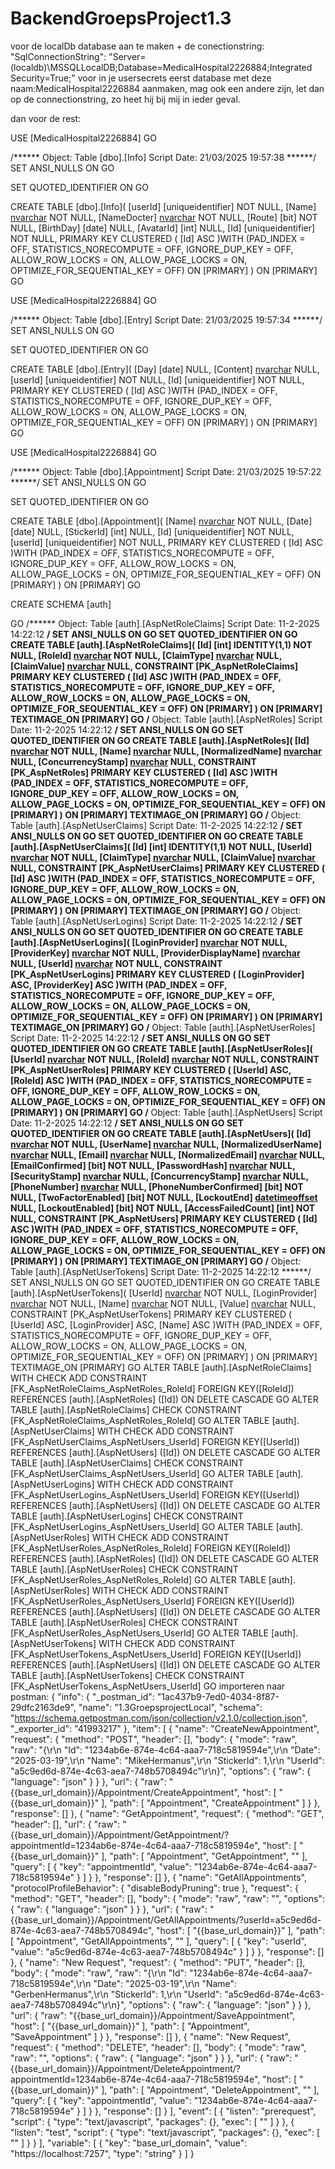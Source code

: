 # BackendGroepsProject1.3
voor de localDb database aan te maken + de conectionstring:   
"SqlConnectionString": "Server=(localdb)\\MSSQLLocalDB;Database=MedicalHospital2226884;Integrated Security=True;" voor in je usersecrets
eerst database met deze naam:MedicalHospital2226884 aanmaken, mag ook een andere zijn, let dan op de connectionstring, zo heet hij bij mij in ieder geval.

dan voor de rest:

USE [MedicalHospital2226884]
GO

/****** Object:  Table [dbo].[Info]    Script Date: 21/03/2025 19:57:38 ******/
SET ANSI_NULLS ON
GO

SET QUOTED_IDENTIFIER ON
GO

CREATE TABLE [dbo].[Info](
	[userId] [uniqueidentifier] NOT NULL,
	[Name] [nvarchar](25) NOT NULL,
	[NameDocter] [nvarchar](25) NOT NULL,
	[Route] [bit] NOT NULL,
	[BirthDay] [date] NULL,
	[AvatarId] [int] NULL,
	[Id] [uniqueidentifier] NOT NULL,
PRIMARY KEY CLUSTERED 
(
	[Id] ASC
)WITH (PAD_INDEX = OFF, STATISTICS_NORECOMPUTE = OFF, IGNORE_DUP_KEY = OFF, ALLOW_ROW_LOCKS = ON, ALLOW_PAGE_LOCKS = ON, OPTIMIZE_FOR_SEQUENTIAL_KEY = OFF) ON [PRIMARY]
) ON [PRIMARY]
GO


USE [MedicalHospital2226884]
GO

/****** Object:  Table [dbo].[Entry]    Script Date: 21/03/2025 19:57:34 ******/
SET ANSI_NULLS ON
GO

SET QUOTED_IDENTIFIER ON
GO

CREATE TABLE [dbo].[Entry](
	[Day] [date] NULL,
	[Content] [nvarchar](1000) NULL,
	[userId] [uniqueidentifier] NOT NULL,
	[Id] [uniqueidentifier] NOT NULL,
PRIMARY KEY CLUSTERED 
(
	[Id] ASC
)WITH (PAD_INDEX = OFF, STATISTICS_NORECOMPUTE = OFF, IGNORE_DUP_KEY = OFF, ALLOW_ROW_LOCKS = ON, ALLOW_PAGE_LOCKS = ON, OPTIMIZE_FOR_SEQUENTIAL_KEY = OFF) ON [PRIMARY]
) ON [PRIMARY]
GO


USE [MedicalHospital2226884]
GO

/****** Object:  Table [dbo].[Appointment]    Script Date: 21/03/2025 19:57:22 ******/
SET ANSI_NULLS ON
GO

SET QUOTED_IDENTIFIER ON
GO

CREATE TABLE [dbo].[Appointment](
	[Name] [nvarchar](100) NOT NULL,
	[Date] [date] NULL,
	[StickerId] [int] NULL,
	[Id] [uniqueidentifier] NOT NULL,
	[userId] [uniqueidentifier] NOT NULL,
PRIMARY KEY CLUSTERED 
(
	[Id] ASC
)WITH (PAD_INDEX = OFF, STATISTICS_NORECOMPUTE = OFF, IGNORE_DUP_KEY = OFF, ALLOW_ROW_LOCKS = ON, ALLOW_PAGE_LOCKS = ON, OPTIMIZE_FOR_SEQUENTIAL_KEY = OFF) ON [PRIMARY]
) ON [PRIMARY]
GO




CREATE SCHEMA [auth]

GO
/****** Object:  Table [auth].[AspNetRoleClaims]    Script Date: 11-2-2025 14:22:12 ******/
SET ANSI_NULLS ON
GO
SET QUOTED_IDENTIFIER ON
GO
CREATE TABLE [auth].[AspNetRoleClaims](
	[Id] [int] IDENTITY(1,1) NOT NULL,
	[RoleId] [nvarchar](450) NOT NULL,
	[ClaimType] [nvarchar](max) NULL,
	[ClaimValue] [nvarchar](max) NULL,
 CONSTRAINT [PK_AspNetRoleClaims] PRIMARY KEY CLUSTERED 
(
	[Id] ASC
)WITH (PAD_INDEX = OFF, STATISTICS_NORECOMPUTE = OFF, IGNORE_DUP_KEY = OFF, ALLOW_ROW_LOCKS = ON, ALLOW_PAGE_LOCKS = ON, OPTIMIZE_FOR_SEQUENTIAL_KEY = OFF) ON [PRIMARY]
) ON [PRIMARY] TEXTIMAGE_ON [PRIMARY]
GO
/****** Object:  Table [auth].[AspNetRoles]    Script Date: 11-2-2025 14:22:12 ******/
SET ANSI_NULLS ON
GO
SET QUOTED_IDENTIFIER ON
GO
CREATE TABLE [auth].[AspNetRoles](
	[Id] [nvarchar](450) NOT NULL,
	[Name] [nvarchar](256) NULL,
	[NormalizedName] [nvarchar](256) NULL,
	[ConcurrencyStamp] [nvarchar](max) NULL,
 CONSTRAINT [PK_AspNetRoles] PRIMARY KEY CLUSTERED 
(
	[Id] ASC
)WITH (PAD_INDEX = OFF, STATISTICS_NORECOMPUTE = OFF, IGNORE_DUP_KEY = OFF, ALLOW_ROW_LOCKS = ON, ALLOW_PAGE_LOCKS = ON, OPTIMIZE_FOR_SEQUENTIAL_KEY = OFF) ON [PRIMARY]
) ON [PRIMARY] TEXTIMAGE_ON [PRIMARY]
GO
/****** Object:  Table [auth].[AspNetUserClaims]    Script Date: 11-2-2025 14:22:12 ******/
SET ANSI_NULLS ON
GO
SET QUOTED_IDENTIFIER ON
GO
CREATE TABLE [auth].[AspNetUserClaims](
	[Id] [int] IDENTITY(1,1) NOT NULL,
	[UserId] [nvarchar](450) NOT NULL,
	[ClaimType] [nvarchar](max) NULL,
	[ClaimValue] [nvarchar](max) NULL,
 CONSTRAINT [PK_AspNetUserClaims] PRIMARY KEY CLUSTERED 
(
	[Id] ASC
)WITH (PAD_INDEX = OFF, STATISTICS_NORECOMPUTE = OFF, IGNORE_DUP_KEY = OFF, ALLOW_ROW_LOCKS = ON, ALLOW_PAGE_LOCKS = ON, OPTIMIZE_FOR_SEQUENTIAL_KEY = OFF) ON [PRIMARY]
) ON [PRIMARY] TEXTIMAGE_ON [PRIMARY]
GO
/****** Object:  Table [auth].[AspNetUserLogins]    Script Date: 11-2-2025 14:22:12 ******/
SET ANSI_NULLS ON
GO
SET QUOTED_IDENTIFIER ON
GO
CREATE TABLE [auth].[AspNetUserLogins](
	[LoginProvider] [nvarchar](128) NOT NULL,
	[ProviderKey] [nvarchar](128) NOT NULL,
	[ProviderDisplayName] [nvarchar](max) NULL,
	[UserId] [nvarchar](450) NOT NULL,
 CONSTRAINT [PK_AspNetUserLogins] PRIMARY KEY CLUSTERED 
(
	[LoginProvider] ASC,
	[ProviderKey] ASC
)WITH (PAD_INDEX = OFF, STATISTICS_NORECOMPUTE = OFF, IGNORE_DUP_KEY = OFF, ALLOW_ROW_LOCKS = ON, ALLOW_PAGE_LOCKS = ON, OPTIMIZE_FOR_SEQUENTIAL_KEY = OFF) ON [PRIMARY]
) ON [PRIMARY] TEXTIMAGE_ON [PRIMARY]
GO
/****** Object:  Table [auth].[AspNetUserRoles]    Script Date: 11-2-2025 14:22:12 ******/
SET ANSI_NULLS ON
GO
SET QUOTED_IDENTIFIER ON
GO
CREATE TABLE [auth].[AspNetUserRoles](
	[UserId] [nvarchar](450) NOT NULL,
	[RoleId] [nvarchar](450) NOT NULL,
 CONSTRAINT [PK_AspNetUserRoles] PRIMARY KEY CLUSTERED 
(
	[UserId] ASC,
	[RoleId] ASC
)WITH (PAD_INDEX = OFF, STATISTICS_NORECOMPUTE = OFF, IGNORE_DUP_KEY = OFF, ALLOW_ROW_LOCKS = ON, ALLOW_PAGE_LOCKS = ON, OPTIMIZE_FOR_SEQUENTIAL_KEY = OFF) ON [PRIMARY]
) ON [PRIMARY]
GO
/****** Object:  Table [auth].[AspNetUsers]    Script Date: 11-2-2025 14:22:12 ******/
SET ANSI_NULLS ON
GO
SET QUOTED_IDENTIFIER ON
GO
CREATE TABLE [auth].[AspNetUsers](
	[Id] [nvarchar](450) NOT NULL,
	[UserName] [nvarchar](256) NULL,
	[NormalizedUserName] [nvarchar](256) NULL,
	[Email] [nvarchar](256) NULL,
	[NormalizedEmail] [nvarchar](256) NULL,
	[EmailConfirmed] [bit] NOT NULL,
	[PasswordHash] [nvarchar](max) NULL,
	[SecurityStamp] [nvarchar](max) NULL,
	[ConcurrencyStamp] [nvarchar](max) NULL,
	[PhoneNumber] [nvarchar](max) NULL,
	[PhoneNumberConfirmed] [bit] NOT NULL,
	[TwoFactorEnabled] [bit] NOT NULL,
	[LockoutEnd] [datetimeoffset](7) NULL,
	[LockoutEnabled] [bit] NOT NULL,
	[AccessFailedCount] [int] NOT NULL,
 CONSTRAINT [PK_AspNetUsers] PRIMARY KEY CLUSTERED 
(
	[Id] ASC
)WITH (PAD_INDEX = OFF, STATISTICS_NORECOMPUTE = OFF, IGNORE_DUP_KEY = OFF, ALLOW_ROW_LOCKS = ON, ALLOW_PAGE_LOCKS = ON, OPTIMIZE_FOR_SEQUENTIAL_KEY = OFF) ON [PRIMARY]
) ON [PRIMARY] TEXTIMAGE_ON [PRIMARY]
GO
/****** Object:  Table [auth].[AspNetUserTokens]    Script Date: 11-2-2025 14:22:12 ******/
SET ANSI_NULLS ON
GO
SET QUOTED_IDENTIFIER ON
GO
CREATE TABLE [auth].[AspNetUserTokens](
	[UserId] [nvarchar](450) NOT NULL,
	[LoginProvider] [nvarchar](128) NOT NULL,
	[Name] [nvarchar](128) NOT NULL,
	[Value] [nvarchar](max) NULL,
 CONSTRAINT [PK_AspNetUserTokens] PRIMARY KEY CLUSTERED 
(
	[UserId] ASC,
	[LoginProvider] ASC,
	[Name] ASC
)WITH (PAD_INDEX = OFF, STATISTICS_NORECOMPUTE = OFF, IGNORE_DUP_KEY = OFF, ALLOW_ROW_LOCKS = ON, ALLOW_PAGE_LOCKS = ON, OPTIMIZE_FOR_SEQUENTIAL_KEY = OFF) ON [PRIMARY]
) ON [PRIMARY] TEXTIMAGE_ON [PRIMARY]
GO
ALTER TABLE [auth].[AspNetRoleClaims]  WITH CHECK ADD  CONSTRAINT [FK_AspNetRoleClaims_AspNetRoles_RoleId] FOREIGN KEY([RoleId])
REFERENCES [auth].[AspNetRoles] ([Id])
ON DELETE CASCADE
GO
ALTER TABLE [auth].[AspNetRoleClaims] CHECK CONSTRAINT [FK_AspNetRoleClaims_AspNetRoles_RoleId]
GO
ALTER TABLE [auth].[AspNetUserClaims]  WITH CHECK ADD  CONSTRAINT [FK_AspNetUserClaims_AspNetUsers_UserId] FOREIGN KEY([UserId])
REFERENCES [auth].[AspNetUsers] ([Id])
ON DELETE CASCADE
GO
ALTER TABLE [auth].[AspNetUserClaims] CHECK CONSTRAINT [FK_AspNetUserClaims_AspNetUsers_UserId]
GO
ALTER TABLE [auth].[AspNetUserLogins]  WITH CHECK ADD  CONSTRAINT [FK_AspNetUserLogins_AspNetUsers_UserId] FOREIGN KEY([UserId])
REFERENCES [auth].[AspNetUsers] ([Id])
ON DELETE CASCADE
GO
ALTER TABLE [auth].[AspNetUserLogins] CHECK CONSTRAINT [FK_AspNetUserLogins_AspNetUsers_UserId]
GO
ALTER TABLE [auth].[AspNetUserRoles]  WITH CHECK ADD  CONSTRAINT [FK_AspNetUserRoles_AspNetRoles_RoleId] FOREIGN KEY([RoleId])
REFERENCES [auth].[AspNetRoles] ([Id])
ON DELETE CASCADE
GO
ALTER TABLE [auth].[AspNetUserRoles] CHECK CONSTRAINT [FK_AspNetUserRoles_AspNetRoles_RoleId]
GO
ALTER TABLE [auth].[AspNetUserRoles]  WITH CHECK ADD  CONSTRAINT [FK_AspNetUserRoles_AspNetUsers_UserId] FOREIGN KEY([UserId])
REFERENCES [auth].[AspNetUsers] ([Id])
ON DELETE CASCADE
GO
ALTER TABLE [auth].[AspNetUserRoles] CHECK CONSTRAINT [FK_AspNetUserRoles_AspNetUsers_UserId]
GO
ALTER TABLE [auth].[AspNetUserTokens]  WITH CHECK ADD  CONSTRAINT [FK_AspNetUserTokens_AspNetUsers_UserId] FOREIGN KEY([UserId])
REFERENCES [auth].[AspNetUsers] ([Id])
ON DELETE CASCADE
GO
ALTER TABLE [auth].[AspNetUserTokens] CHECK CONSTRAINT [FK_AspNetUserTokens_AspNetUsers_UserId]
GO
importeren naar postman:
{
	"info": {
		"_postman_id": "1ac437b9-7ed0-4034-8f87-29dfc2163de9",
		"name": "1.3GroepsprojectLocal",
		"schema": "https://schema.getpostman.com/json/collection/v2.1.0/collection.json",
		"_exporter_id": "41993217"
	},
	"item": [
		{
			"name": "CreateNewAppointment",
			"request": {
				"method": "POST",
				"header": [],
				"body": {
					"mode": "raw",
					"raw": "{\r\n  \"Id\": \"1234ab6e-874e-4c64-aaa7-718c5819594e\",\r\n  \"Date\": \"2025-03-19\",\r\n  \"Name\": \"MikeHermanus\",\r\n  \"StickerId\": 1,\r\n  \"UserId\": \"a5c9ed6d-874e-4c63-aea7-748b5708494c\"\r\n}",
					"options": {
						"raw": {
							"language": "json"
						}
					}
				},
				"url": {
					"raw": "{{base_url_domain}}/Appointment/CreateAppointment",
					"host": [
						"{{base_url_domain}}"
					],
					"path": [
						"Appointment",
						"CreateAppointment"
					]
				}
			},
			"response": []
		},
		{
			"name": "GetAppointment",
			"request": {
				"method": "GET",
				"header": [],
				"url": {
					"raw": "{{base_url_domain}}/Appointment/GetAppointment/?appointmentId=1234ab6e-874e-4c64-aaa7-718c5819594e",
					"host": [
						"{{base_url_domain}}"
					],
					"path": [
						"Appointment",
						"GetAppointment",
						""
					],
					"query": [
						{
							"key": "appointmentId",
							"value": "1234ab6e-874e-4c64-aaa7-718c5819594e"
						}
					]
				}
			},
			"response": []
		},
		{
			"name": "GetAllAppointments",
			"protocolProfileBehavior": {
				"disableBodyPruning": true
			},
			"request": {
				"method": "GET",
				"header": [],
				"body": {
					"mode": "raw",
					"raw": "",
					"options": {
						"raw": {
							"language": "json"
						}
					}
				},
				"url": {
					"raw": "{{base_url_domain}}/Appointment/GetAllAppointments/?userId=a5c9ed6d-874e-4c63-aea7-748b5708494c",
					"host": [
						"{{base_url_domain}}"
					],
					"path": [
						"Appointment",
						"GetAllAppointments",
						""
					],
					"query": [
						{
							"key": "userId",
							"value": "a5c9ed6d-874e-4c63-aea7-748b5708494c"
						}
					]
				}
			},
			"response": []
		},
		{
			"name": "New Request",
			"request": {
				"method": "PUT",
				"header": [],
				"body": {
					"mode": "raw",
					"raw": "{\r\n  \"Id\": \"1234ab6e-874e-4c64-aaa7-718c5819594e\",\r\n  \"Date\": \"2025-03-19\",\r\n  \"Name\": \"GerbenHermanus\",\r\n  \"StickerId\": 1,\r\n  \"UserId\": \"a5c9ed6d-874e-4c63-aea7-748b5708494c\"\r\n}",
					"options": {
						"raw": {
							"language": "json"
						}
					}
				},
				"url": {
					"raw": "{{base_url_domain}}/Appointment/SaveAppointment",
					"host": [
						"{{base_url_domain}}"
					],
					"path": [
						"Appointment",
						"SaveAppointment"
					]
				}
			},
			"response": []
		},
		{
			"name": "New Request",
			"request": {
				"method": "DELETE",
				"header": [],
				"body": {
					"mode": "raw",
					"raw": "",
					"options": {
						"raw": {
							"language": "json"
						}
					}
				},
				"url": {
					"raw": "{{base_url_domain}}/Appointment/DeleteAppointment/?appointmentId=1234ab6e-874e-4c64-aaa7-718c5819594e",
					"host": [
						"{{base_url_domain}}"
					],
					"path": [
						"Appointment",
						"DeleteAppointment",
						""
					],
					"query": [
						{
							"key": "appointmentId",
							"value": "1234ab6e-874e-4c64-aaa7-718c5819594e"
						}
					]
				}
			},
			"response": []
		}
	],
	"event": [
		{
			"listen": "prerequest",
			"script": {
				"type": "text/javascript",
				"packages": {},
				"exec": [
					""
				]
			}
		},
		{
			"listen": "test",
			"script": {
				"type": "text/javascript",
				"packages": {},
				"exec": [
					""
				]
			}
		}
	],
	"variable": [
		{
			"key": "base_url_domain",
			"value": "https://localhost:7257",
			"type": "string"
		}
	]
}